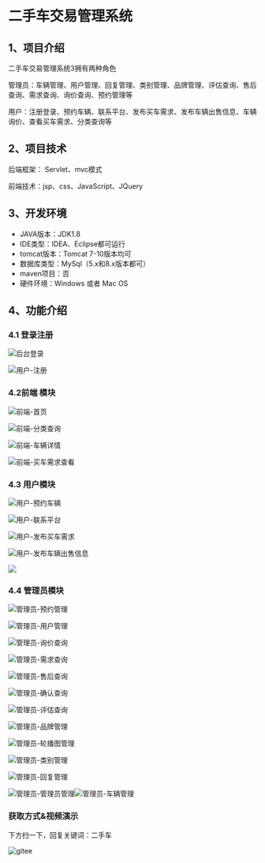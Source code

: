 # 二手车交易管理系统



## 1、项目介绍

二手车交易管理系统3拥有两种角色

管理员：车辆管理、用户管理、回复管理、类别管理、品牌管理、评估查询、售后查询、需求查询、询价查询、预约管理等

用户：注册登录、预约车辆、联系平台、发布买车需求、发布车辆出售信息、车辆询价、查看买车需求、分类查询等


## 2、项目技术

后端框架： Servlet、mvc模式

前端技术：jsp、css、JavaScript、JQuery

## 3、开发环境

- JAVA版本：JDK1.8
- IDE类型：IDEA、Eclipse都可运行
- tomcat版本：Tomcat 7-10版本均可
- 数据库类型：MySql（5.x和8.x版本都可） 
- maven项目：否
- 硬件环境：Windows 或者 Mac OS


## 4、功能介绍

### 4.1 登录注册

![后台登录](https://project-images-1256969109.cos.ap-chongqing.myqcloud.com/Typora-Images/202208201126411.jpg)

![用户-注册](https://project-images-1256969109.cos.ap-chongqing.myqcloud.com/Typora-Images/202208201126412.jpg)

### 4.2前端 模块

![前端-首页](https://project-images-1256969109.cos.ap-chongqing.myqcloud.com/Typora-Images/202208201126937.jpg)

![前端-分类查询](https://project-images-1256969109.cos.ap-chongqing.myqcloud.com/Typora-Images/202208201126082.jpg)

![前端-车辆详情](https://project-images-1256969109.cos.ap-chongqing.myqcloud.com/Typora-Images/202208201127115.jpg)

![前端-买车需求查看](https://project-images-1256969109.cos.ap-chongqing.myqcloud.com/Typora-Images/202208201127746.jpg)

### 4.3 用户模块

![用户-预约车辆](https://project-images-1256969109.cos.ap-chongqing.myqcloud.com/Typora-Images/202208201127017.jpg)

![用户-联系平台](https://project-images-1256969109.cos.ap-chongqing.myqcloud.com/Typora-Images/202208201127190.jpg)

![用户-发布买车需求](https://project-images-1256969109.cos.ap-chongqing.myqcloud.com/Typora-Images/202208201127994.jpg)

![用户-发布车辆出售信息](https://project-images-1256969109.cos.ap-chongqing.myqcloud.com/Typora-Images/202208201127437.jpg)

![](https://project-images-1256969109.cos.ap-chongqing.myqcloud.com/Typora-Images/202208201127983.jpeg)

### 4.4 管理员模块

![管理员-预约管理](https://project-images-1256969109.cos.ap-chongqing.myqcloud.com/Typora-Images/202208201127213.jpg)

![管理员-用户管理](https://project-images-1256969109.cos.ap-chongqing.myqcloud.com/Typora-Images/202208201127426.jpg)

![管理员-询价查询](https://project-images-1256969109.cos.ap-chongqing.myqcloud.com/Typora-Images/202208201127750.jpg)

![管理员-需求查询](https://project-images-1256969109.cos.ap-chongqing.myqcloud.com/Typora-Images/202208201127151.jpg)

![管理员-售后查询](https://project-images-1256969109.cos.ap-chongqing.myqcloud.com/Typora-Images/202208201127169.jpg)

![管理员-确认查询](https://project-images-1256969109.cos.ap-chongqing.myqcloud.com/Typora-Images/202208201127341.jpg)

![管理员-评估查询](https://project-images-1256969109.cos.ap-chongqing.myqcloud.com/Typora-Images/202208201127656.jpg)

![管理员-品牌管理](https://project-images-1256969109.cos.ap-chongqing.myqcloud.com/Typora-Images/202208201127975.jpg)

![管理员-轮播图管理](https://project-images-1256969109.cos.ap-chongqing.myqcloud.com/Typora-Images/202208201127920.jpg)

![管理员-类别管理](https://project-images-1256969109.cos.ap-chongqing.myqcloud.com/Typora-Images/202208201127901.jpg)

![管理员-回复管理](https://project-images-1256969109.cos.ap-chongqing.myqcloud.com/Typora-Images/202208201127360.jpg)

![管理员-管理员管理](https://project-images-1256969109.cos.ap-chongqing.myqcloud.com/Typora-Images/202208201128580.jpg)![管理员-车辆管理](https://project-images-1256969109.cos.ap-chongqing.myqcloud.com/Typora-Images/202208201128475.jpg)

### 获取方式&视频演示

下方扫一下，回复关键词：二手车

![gitee](https://project-images-1256969109.cos.ap-chongqing.myqcloud.com/Typora-Images/202309291447341.png)
